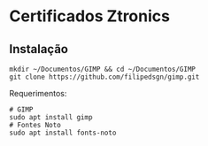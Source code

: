 # Certificados Ztronics

## Instalação

    mkdir ~/Documentos/GIMP && cd ~/Documentos/GIMP
    git clone https://github.com/filipedsgn/gimp.git

Requerimentos:

    # GIMP
    sudo apt install gimp
    # Fontes Noto
    sudo apt install fonts-noto